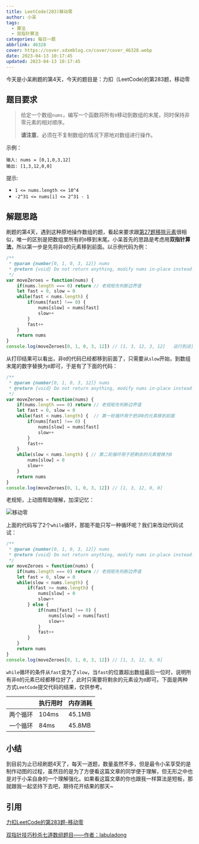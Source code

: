 ```yaml
---
title: LeetCode(283)移动零
author: 小呆
tags:
  - 算法
  - 双指针算法
categories: 每日一题
abbrlink: 46328
cover: https://cover.xdxmblog.cn/cover/cover_46328.webp
date: 2023-04-13 10:17:45
updated: 2023-04-13 10:17:45
---
```


今天是小呆刷题的第4天，今天的题目是：力扣（LeetCode)的第283题，移动零

## 题目要求

> 给定一个数组`nums`，编写一个函数将所有`0`移动到数组的末尾，同时保持非零元素的相对顺序。
>
> **请注意**，必须在不复制数组的情况下原地对数组进行操作。

<!--more-->

示例：

```
输入: nums = [0,1,0,3,12]
输出: [1,3,12,0,0]
```

提示:

- `1 <= nums.length <= 10^4`
- `-2^31 <= nums[i] <= 2^31 - 1`

## 解题思路

刷题的第4天，遇到这种原地操作数组的题，看起来要求跟[第27题移除元素](https://www.xdxmblog.cn/posts/4743.html)很相似，唯一的区别是把数组里所有的`0`移到末尾。小呆首先的思路是考虑用**双指针算法**，所以第一步是先将非`0`的元素移到前面。以示例代码为例：

```javascript
/**
 * @param {number[0, 1, 0, 3, 12]} nums
 * @return {void} Do not return anything, modify nums in-place instead.
 */
var moveZeroes = function(nums) {
    if(nums.length === 0) return // 老规矩先判断边界值
    let fast = 0, slow = 0
    while(fast < nums.length) {
        if(nums[fast] !== 0) {
            nums[slow] = nums[fast]
            slow++
        }
        fast++
    }
    return nums
}
console.log(moveZeroes[0, 1, 0, 3, 12]) // [1, 3, 12, 3, 12]   运行到这里，fast：5  slow:3
```

从打印结果可以看出，非`0`的代码已经都移到前面了，只需要从`slow`开始，到数组末尾的数字替换为`0`即可，于是有了下面的代码：

```javascript
/**
 * @param {number[0, 1, 0, 3, 12]} nums
 * @return {void} Do not return anything, modify nums in-place instead.
 */
var moveZeroes = function(nums) {
    if(nums.length === 0) return // 老规矩先判断边界值
    let fast = 0, slow = 0
    while(fast < nums.length) {  // 第一轮循环用于把非0的元素移到前面
        if(nums[fast] !== 0) {
            nums[slow] = nums[fast]
            slow++
        }
        fast++
    }
    while(slow < nums.length) { // 第二轮循环用于把剩余的元素替换为0
        nums[slow] = 0
        slow++
    }
    return nums
}
console.log(moveZeroes[0, 1, 0, 3, 12]) // [1, 3, 12, 0, 0]
```

老规矩，上动图帮助理解，加深记忆：

![移动零](//img.xdxmblog.cn/images/image-202304120002.gif)

上面的代码写了2个`while`循环，那能不能只写一种循环呢？我们来改动代码试试：

```javascript
/**
 * @param {number[0, 1, 0, 3, 12]} nums
 * @return {void} Do not return anything, modify nums in-place instead.
 */
var moveZeroes = function(nums) {
    if(nums.length === 0) return // 老规矩先判断边界值
    let fast = 0, slow = 0
    while(slow < nums.length) {
        if(fast >= nums.length) {
            nums[slow] = 0
            slow++
        } else {
            if(nums[fast] !== 0) {
            	nums[slow] = nums[fast]
            	slow++
        	}
            fast++
        }
    }
    return nums
}
console.log(moveZeroes[0, 1, 0, 3, 12]) // [1, 3, 12, 0, 0]
```

`while`循环的条件从`fast`变为了`slow`，当`fast`的位置超出数组最后一位时，说明所有非`0`的元素已经都移位好了，此时只需要将剩余的元素设为`0`即可。下面是两种方式`LeetCode`提交代码的结果，仅供参考。

|          | 执行用时 | 内存消耗 |
| -------- | -------- | -------- |
| 两个循环 | 104ms    | 45.1MB   |
| 一个循环 | 84ms     | 45.8MB   |



## 小结

到目前为止已经刷题4天了，每天一道题，数量虽然不多，但是最令小呆享受的是制作动图的过程，虽然目的是为了方便看这篇文章的同学便于理解，但无形之中也是对于小呆自身的一个理解强化。如果看这篇文章的你也跟我一样算法是短板，那就跟我一起坚持下去吧，期待花开结果的那天~

## 引用

[力扣LeetCode的第283题-移动零](https://leetcode.cn/problems/move-zeroes/)

[双指针技巧秒杀七道数组题目——作者：labuladong](https://labuladong.gitee.io/algo/di-yi-zhan-da78c/shou-ba-sh-48c1d/shuang-zhi-fa4bd/)
